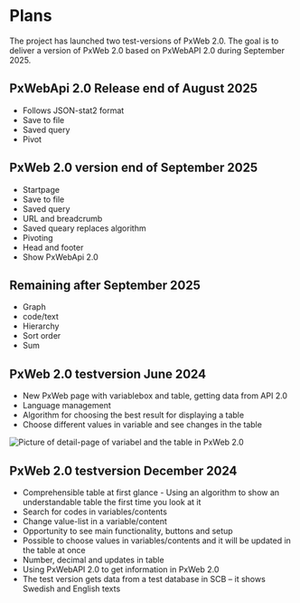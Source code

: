 # Plans

The project has launched two test-versions of PxWeb 2.0. The goal is to deliver a version of PxWeb 2.0 based on PxWebAPI 2.0 during September 2025.

## PxWebApi 2.0 Release end of August 2025
- Follows JSON-stat2 format
- Save to file
- Saved query
- Pivot

## PxWeb 2.0 version end of September 2025 
- Startpage
- Save to file
- Saved query
- URL and breadcrumb
- Saved queary replaces algorithm
- Pivoting
- Head and footer
- Show PxWebApi 2.0

## Remaining after September 2025
- Graph
- code/text
- Hierarchy
- Sort order
- Sum

## PxWeb 2.0 testversion June 2024
- New PxWeb page with variablebox and table, getting data from API 2.0 
- Language management
- Algorithm for choosing the best result for displaying a table
- Choose different values in variable and see changes in the table

![Picture of detail-page of variabel and the table in PxWeb 2.0](https://github.com/PxTools/PxWeb2/assets/81364833/39acd512-a589-4734-af96-4e76983f644d)

  ## PxWeb 2.0 testversion December 2024
- Comprehensible table at first glance - Using an algorithm to show an understandable table the first time you look at it
- Search for codes in variables/contents
- Change value-list in a variable/content
- Opportunity to see main functionality, buttons and setup
- Possible to choose values in variables/contents and it will be updated in the table at once
- Number, decimal and updates in table
- Using PxWebAPI 2.0 to get information in PxWeb 2.0
- The test version gets data from a test database in SCB – it shows Swedish and English texts


